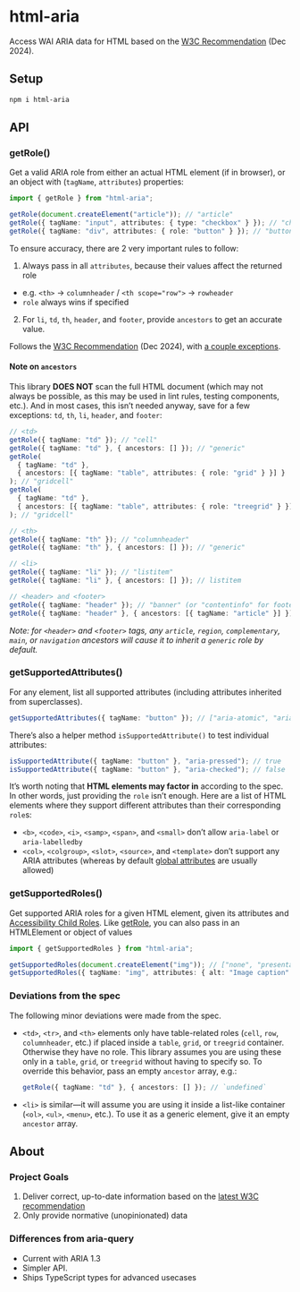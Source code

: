 # html-aria

Access WAI ARIA data for HTML based on the [W3C Recommendation](https://www.w3.org/TR/html-aria/) (Dec 2024).

## Setup

```sh
npm i html-aria
```

## API

### getRole()

Get a valid ARIA role from either an actual HTML element (if in browser), or an object with (`tagName`, `attributes`) properties:

```ts
import { getRole } from "html-aria";

getRole(document.createElement("article")); // "article"
getRole({ tagName: "input", attributes: { type: "checkbox" } }); // "checkbox"
getRole({ tagName: "div", attributes: { role: "button" } }); // "button"
```

To ensure accuracy, there are 2 very important rules to follow:

1. Always pass in all `attributes`, because their values affect the returned role

- e.g. `<th>` → `columnheader` / `<th scope="row">` → `rowheader`
- `role` always wins if specified

2. For `li`, `td`, `th`, `header`, and `footer`, provide `ancestors` to get an accurate value.

Follows the [W3C Recommendation](https://www.w3.org/TR/html-aria/) (Dec 2024), with [a couple exceptions](#deviations-from-the-spec).

#### Note on `ancestors`

This library **DOES NOT** scan the full HTML document (which may not always be possible, as this may be used in lint rules, testing components, etc.). And in most cases, this isn’t needed anyway, save for a few exceptions: `td`, `th`, `li`, `header`, and `footer`:

```ts
// <td>
getRole({ tagName: "td" }); // "cell"
getRole({ tagName: "td" }, { ancestors: [] }); // "generic"
getRole(
  { tagName: "td" },
  { ancestors: [{ tagName: "table", attributes: { role: "grid" } }] }
); // "gridcell"
getRole(
  { tagName: "td" },
  { ancestors: [{ tagName: "table", attributes: { role: "treegrid" } }] }
); // "gridcell"

// <th>
getRole({ tagName: "th" }); // "columnheader"
getRole({ tagName: "th" }, { ancestors: [] }); // "generic"

// <li>
getRole({ tagName: "li" }); // "listitem"
getRole({ tagName: "li" }, { ancestors: [] }); // listitem

// <header> and <footer>
getRole({ tagName: "header" }); // "banner" (or "contentinfo" for footer)
getRole({ tagName: "header" }, { ancestors: [{ tagName: "article" }] }); // generic
```

_Note: for `<header>` and `<footer>` tags, any `article`, `region`, `complementary`, `main`, or `navigation` ancestors will cause it to inherit a `generic` role by default._

### getSupportedAttributes()

For any element, list all supported attributes (including attributes inherited from superclasses).

```ts
getSupportedAttributes({ tagName: "button" }); // ["aria-atomic", "aria-braillelabel", …]
```

There’s also a helper method `isSupportedAttribute()` to test individual attributes:

```ts
isSupportedAttribute({ tagName: "button" }, "aria-pressed"); // true
isSupportedAttribute({ tagName: "button" }, "aria-checked"); // false
```

It’s worth noting that **HTML elements may factor in** according to the spec. In other words, just providing the `role` isn’t enough. Here are a list of HTML elements where they support different attributes than their corresponding `role`s:

- `<b>`, `<code>`, `<i>`, `<samp>`, `<span>`, and `<small>` don’t allow `aria-label` or `aria-labelledby`
- `<col>`, `<colgroup>`, `<slot>`, `<source>`, and `<template>` don’t support any ARIA attributes (whereas by default [global attributes](https://www.w3.org/TR/wai-aria-1.3/#global_states) are usually allowed)

### getSupportedRoles()

Get supported ARIA roles for a given HTML element, given its attributes and [Accessibility Child Roles](https://www.w3.org/TR/wai-aria-1.3/#mustContain). Like [getRole](#getrole), you can also pass in an HTMLElement or object of values

```ts
import { getSupportedRoles } from "html-aria";

getSupportedRoles(document.createElement("img")); // ["none", "presentation", "img"]
getSupportedRoles({ tagName: "img", attributes: { alt: "Image caption" } }); //  ["button", "checkbox", "link", (15 more)]
```

### Deviations from the spec

The following minor deviations were made from the spec.

- `<td>`, `<tr>`, and `<th>` elements only have table-related roles (`cell`, `row`, `columnheader`, etc.) if placed inside a `table`, `grid`, or `treegrid` container. Otherwise they have no role. This library assumes you are using these only in a `table`, `grid`, or `treegrid` without having to specify so. To override this behavior, pass an empty `ancestor` array, e.g.:

  ```ts
  getRole({ tagName: "td" }, { ancestors: [] }); // `undefined`
  ```

- `<li>` is similar—it will assume you are using it inside a list-like container (`<ol>`, `<ul>`, `<menu>`, etc.). To use it as a generic element, give it an empty `ancestor` array.

## About

### Project Goals

1. Deliver correct, up-to-date information based on the [latest W3C recommendation](https://www.w3.org/TR/html-aria/)
1. Only provide normative (unopinionated) data

### Differences from aria-query

- Current with ARIA 1.3
- Simpler API.
- Ships TypeScript types for advanced usecases
